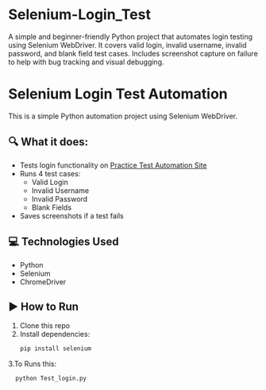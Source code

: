 # Selenium-Login_Test
A simple and beginner-friendly Python project that automates login testing using Selenium WebDriver. It covers valid login, invalid username, invalid password, and blank field test cases. Includes screenshot capture on failure to help with bug tracking and visual debugging.
# Selenium Login Test Automation

This is a simple Python automation project using Selenium WebDriver.

## 🔍 What it does:
- Tests login functionality on [Practice Test Automation Site](https://practicetestautomation.com/practice-test-login/)
- Runs 4 test cases:
  - Valid Login
  - Invalid Username
  - Invalid Password
  - Blank Fields
- Saves screenshots if a test fails

## 💻 Technologies Used
- Python
- Selenium
- ChromeDriver

## ▶️ How to Run
1. Clone this repo
2. Install dependencies:
   ```bash
   pip install selenium
3.To Runs this:
  ```bash
    python Test_login.py


